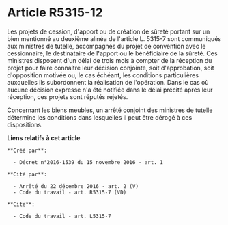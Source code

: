 # Article R5315-12

Les projets de cession, d'apport ou de création de sûreté portant sur un bien mentionné au deuxième alinéa de l'article L.
5315-7 sont communiqués aux ministres de tutelle, accompagnés du projet de convention avec le cessionnaire, le destinataire
de l'apport ou le bénéficiaire de la sûreté. Ces ministres disposent d'un délai de trois mois à compter de la réception du
projet pour faire connaître leur décision conjointe, soit d'approbation, soit d'opposition motivée ou, le cas échéant, les
conditions particulières auxquelles ils subordonnent la réalisation de l'opération. Dans le cas où aucune décision expresse
n'a été notifiée dans le délai précité après leur réception, ces projets sont réputés rejetés. 

Concernant les biens meubles, un arrêté conjoint des ministres de tutelle détermine les conditions dans lesquelles il peut
être dérogé à ces dispositions.

**Liens relatifs à cet article**

	**Créé par**:

	  - Décret n°2016-1539 du 15 novembre 2016 - art. 1

	**Cité par**:

	  - Arrêté du 22 décembre 2016 - art. 2 (V)
	  - Code du travail - art. R5315-7 (VD)

	**Cite**:

	  - Code du travail - art. L5315-7

